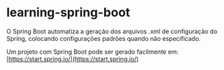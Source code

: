 # learning-spring-boot

O Spring Boot automatiza a geração dos arquivos .xml de configuração do Spring, colocando configurações padrões quando não especificado.

Um projeto com Spring Boot pode ser gerado facilmente em: [https://start.spring.io/](https://start.spring.io/)